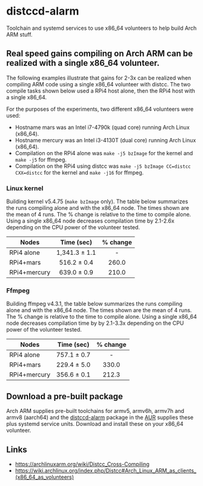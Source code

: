 # distccd-alarm

Toolchain and systemd services to use x86_64 volunteers to help build Arch ARM stuff.

## Real speed gains compiling on Arch ARM can be realized with a single x86_64 volunteer.
The following examples illustrate that gains for 2-3x can be realized when compiling ARM code using a single x86_64 volunteer with distcc. The two compile tasks shown below used a RPi4 host alone, then the RPi4 host with a single x86_64.

For the purposes of the experiments, two different x86_64 volunteers were used:
* Hostname mars was an Intel i7-4790k (quad core) running Arch Linux (x86_64).
* Hostname mercury was an Intel i3-4130T (dual core) running Arch Linux (x86_64).
* Compilation on the RPi4 alone was `make -j5 bzImage` for the kernel and `make -j5` for ffmpeg.
* Compilation on the RPi4 using distcc was `make -j5 bzImage CC=distcc CXX=distcc` for the kernel and `make -j16` for ffmpeg.

### Linux kernel

Building kernel v5.4.75 (`make bzImage` only). The table below summarizes the runs compiling alone and with the x86_64 node.  The times shown are the mean of 4 runs.  The % change is relative to the time to compile alone.  Using a single x86_64 node decreases compilation time by 2.1-2.6x depending on the CPU power of the volunteer tested.

| Nodes   | Time (sec)  | % change|
| -------- | :-----:| :----:|
| RPi4 alone   |  1,341.3 ± 1.1 | -
| RPi4+mars | 516.2 ± 0.4 | 260.0
| RPi4+mercury | 639.0 ± 0.9  | 210.0

### Ffmpeg

Building ffmpeg v4.3.1, the table below summarizes the runs compiling alone and with the x86_64 node.  The times shown are the mean of 4 runs.  The % change is relative to the time to compile alone.  Using a single x86_64 node decreases compilation time by by 2.1-3.3x depending on the CPU power of the volunteer tested.

| Nodes   | Time (sec)  | % change|
| -------- | :-----:| :----:|
| RPi4 alone   |  757.1 ± 0.7 | -
| RPi4+mars | 229.4 ± 5.0  | 330.0
| RPi4+mercury | 356.6 ± 0.1 | 212.3

## Download a pre-built package
Arch ARM supplies pre-built toolchains for armv5, armv6h, armv7h and armv8 (aarch64) and the [distccd-alarm](https://aur.archlinux.org/packages/distccd-alarm-armv7h/) package in the [AUR](https://aur.archlinux.org/) supplies these plus systemd service units.  Download and install these on your x86_64 volunteer.

## Links
* https://archlinuxarm.org/wiki/Distcc_Cross-Compiling
* https://wiki.archlinux.org/index.php/Distcc#Arch_Linux_ARM_as_clients_(x86_64_as_volunteers)
